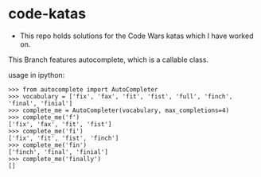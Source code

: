 # code-katas
- This repo holds solutions for the Code Wars katas which I have worked on.

This Branch features autocomplete, which is a callable class.

usage in ipython:
```
>>> from autocomplete import AutoCompleter
>>> vocabulary = ['fix', 'fax', 'fit', 'fist', 'full', 'finch', 'final', 'finial']
>>> complete_me = AutoCompleter(vocabulary, max_completions=4)
>>> complete_me('f')
['fix', 'fax', 'fit', 'fist']
>>> complete_me('fi')
['fix', 'fit', 'fist', 'finch']
>>> complete_me('fin')
['finch', 'final', 'finial']
>>> complete_me('finally')
[]
```
